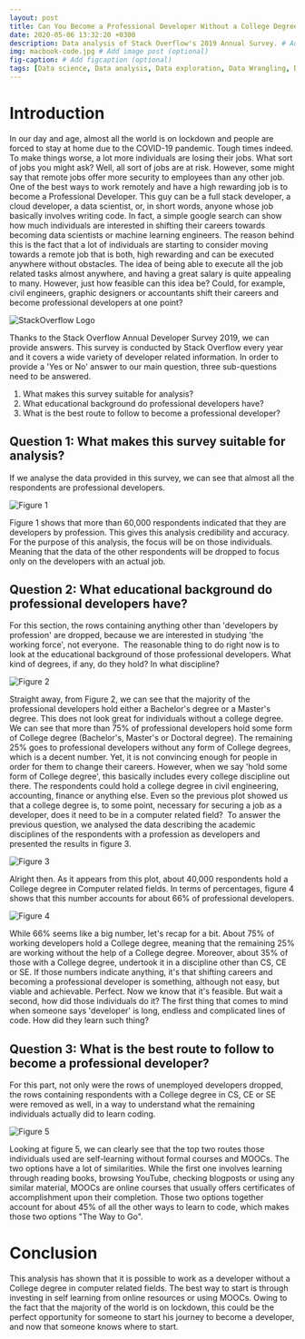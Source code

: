 ```yaml
---
layout: post
title: Can You Become a Professional Developer Without a College Degree in Computer Science?
date: 2020-05-06 13:32:20 +0300
description: Data analysis of Stack Overflow's 2019 Annual Survey. # Add post description (optional)
img: macbook-code.jpg # Add image post (optional)
fig-caption: # Add figcaption (optional)
tags: [Data science, Data analysis, Data exploration, Data Wrangling, Data Visualization]
---
```

# Introduction
In our day and age, almost all the world is on lockdown and people are forced to stay at home due to the COVID-19 pandemic. Tough times indeed. To make things worse, a lot more individuals are losing their jobs. What sort of jobs you might ask? Well, all sort of jobs are at risk. However, some might say that remote jobs offer more security to employees than any other job. 
One of the best ways to work remotely and have a high rewarding job is to become a Professional Developer. This guy can be a full stack developer, a cloud developer, a data scientist, or, in short words, anyone whose job basically involves writing code. In fact, a simple google search can show how much individuals are interested in shifting their careers towards becoming data scientists or machine learning engineers. The reason behind this is the fact that a lot of individuals are starting to consider moving towards a remote job that is both, high rewarding and can be executed anywhere without obstacles. The  idea of being able to execute all the job related tasks almost anywhere, and having a great salary is quite appealing to many. However, just how feasible can this idea be? Could, for example, civil engineers, graphic designers or accountants shift their careers and become professional developers at one point?

![StackOverflow Logo]({{site.baseurl}}/assets/img/stockoverflow-logo.jpg)

Thanks to the Stack Overflow Annual Developer Survey 2019, we can provide answers. This survey is conducted by Stack Overflow every year and it covers a wide variety of developer related information.
In order to provide a 'Yes or No' answer to our main question, three sub-questions need to be answered.
1. What makes this survey suitable for analysis?
2. What educational background do professional developers have? 
3. What is the best route to follow to become a professional developer?

## Question 1: What makes this survey suitable for analysis?
If we analyse the data provided in this survey, we can see that almost all the respondents are professional developers.

![Figure 1]({{site.baseurl}}/assets/img/fig-1.png)

Figure 1 shows that more than 60,000 respondents indicated that they are developers by profession. This gives this analysis credibility and accuracy. For the purpose of this analysis, the focus will be on those individuals. Meaning that the data of the other respondents will be dropped to focus only on the developers with an actual job.

## Question 2: What educational background do professional developers have?

For this section, the rows containing anything other than 'developers by profession' are dropped, because we are interested in studying 'the working force', not everyone. 
The reasonable thing to do right now is to look at the educational background of those professional developers. What kind of degrees, if any, do they hold? In what discipline?

![Figure 2]({{site.baseurl}}/assets/img/fig-2.png)

Straight away, from Figure 2, we can see that the majority of the professional developers hold either a Bachelor's degree or a Master's degree. This does not look great for individuals without a college degree. We can see that more than 75% of professional developers hold some form of College degree (Bachelor's, Master's or Doctoral degree). The remaining 25% goes to professional developers without any form of College degrees, which is a decent number. Yet, it is not convincing enough for people in order for them to change their careers. However, when we say 'hold some form of College degree', this basically includes every college discipline out there. The respondents could hold a college degree in civil engineering, accounting, finance or anything else. Even so the previous plot showed us that a college degree is, to some point, necessary for securing a job as a developer, does it need to be in a computer related field? 
To answer the previous question, we analysed the data describing the academic disciplines of the respondents with a profession as developers and presented the results in figure 3.

![Figure 3]({{site.baseurl}}/assets/img/fig-3.png)

Alright then. As it appears from this plot, about 40,000 respondents hold a College degree in Computer related fields. In terms of percentages, figure 4 shows that this number accounts for about 66% of professional developers.

![Figure 4]({{site.baseurl}}/assets/img/fig-4.png)

 While 66% seems like a big number, let's recap for a bit. About 75% of working developers hold a College degree, meaning that the remaining 25% are working without the help of a College degree. Moreover, about 35% of those with a College degree, undertook it in a discipline other than CS, CE or SE. If those numbers indicate anything, it's that shifting careers and becoming a professional developer is something, although not easy, but viable and achievable.
Perfect. Now we know that it's feasible. But wait a second, how did those individuals do it? The first thing that comes to mind when someone says 'developer' is long, endless and complicated lines of code.
How did they learn such thing?

## Question 3: What is the best route to follow to become a professional developer?
For this part, not only were the rows of unemployed developers dropped, the rows containing respondents with a College degree in CS, CE or SE were removed as well, in a way to understand what the remaining individuals actually did to learn coding.

![Figure 5]({{site.baseurl}}/assets/img/fig-5.png)

Looking at figure 5, we can clearly see that the top two routes those individuals used are self-learning without formal courses and MOOCs. The two options have a lot of similarities. While the first one involves learning through reading books, browsing YouTube, checking blogposts or using any similar material, MOOCs are online courses that usually offers certificates of accomplishment upon their completion. Those two options together account for about 45% of all the other ways to learn to code, which makes those two options "The Way to Go".

# Conclusion
This analysis has shown that it is possible to work as a developer without a College degree in computer related fields. The best way to start is through investing in self learning from online resources or using MOOCs. Owing to the fact that the majority of the world is on lockdown, this could be the perfect opportunity for someone to start his journey to become a developer, and now that someone knows where to start.

